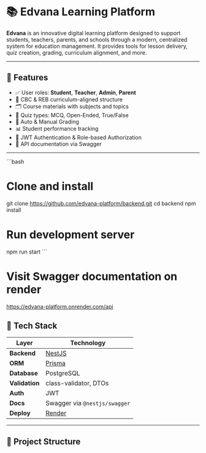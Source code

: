 # 📚 Edvana Learning Platform

**Edvana** is an innovative digital learning platform designed to support students, teachers, parents, and schools through a modern, centralized system for education management. It provides tools for lesson delivery, quiz creation, grading, curriculum alignment, and more.

---

## 🚀 Features

- ✅ User roles: **Student**, **Teacher**, **Admin**, **Parent**
- 📘 CBC & REB curriculum-aligned structure
- 🗂️ Course materials with subjects and topics
- 🧪 Quiz types: MCQ, Open-Ended, True/False
- 📝 Auto & Manual Grading
- 📊 Student performance tracking
- 🔐 JWT Authentication & Role-based Authorization
- 🧾 API documentation via Swagger

---

\`\`\`bash
# Clone and install
git clone <https://github.com/edvana-platform/backend.git>
cd backend
npm install

# Run development server
npm run start
\`\`\`

# Visit Swagger documentation on render
https://edvana-platform.onrender.com/api

## 🧱 Tech Stack

| Layer         | Technology                         |
|---------------|------------------------------------|
| **Backend**   | [NestJS](https://nestjs.com/)      |
| **ORM**       | [Prisma](https://www.prisma.io/)   |
| **Database**  | PostgreSQL                         |
| **Validation**| class-validator, DTOs              |
| **Auth**      | JWT                                |
| **Docs**      | Swagger via `@nestjs/swagger`      |
| **Deploy**    | [Render](https://render.com/)      |

---

## 📂 Project Structure

